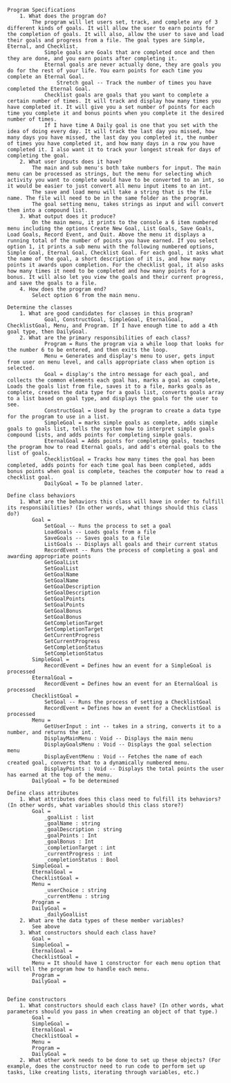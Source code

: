 <code>
Program Specifications
    1. What does the program do?
        The program will let users set, track, and complete any of 3 different kinds of goals. It will allow the user to earn points for the completion of goals. It will also, allow the user to save and load their goals and progress from a file. The goal types are Simple, Eternal, and Checklist. 
            Simple goals are Goals that are completed once and then they are done, and you earn points after completing it. 
            Eternal goals are never actually done, they are goals you do for the rest of your life. You earn points for each time you complete an Eternal Goal. 
                Stretch goal -- Track the number of times you have completed the Eternal Goal.
            Checklist goals are goals that you want to complete a certain number of times. It will track and display how many times you have completed it. It will give you a set number of points for each time you complete it and bonus points when you complete it the desired number of times. 
            If I have time A Daily goal is one that you set with the idea of doing every day. It will track the last day you missed, how many days you have missed, the last day you completed it, the number of times you have completed it, and how many days in a row you have completed it. I also want it to track your longest streak for days of completing the goal. 
    2. What user inputs does it have?
        The main and sub menu's both take numbers for input. The main menu can be processed as strings, but the menu for selecting which activity you want to complete would have to be converted to an int, so it would be easier to just convert all menu input items to an int. 
        The save and load menu will take a string that is the file name. The file will need to be in the same folder as the program. 
        The goal setting menu, takes strings as input and will convert them into a compound list. 
    3. What output does it produce?
        On the main menu, it prints to the console a 6 item numbered menu including the options Create New Goal, List Goals, Save Goals, Load Goals, Record Event, and Quit. Above the menu it displays a running total of the number of points you have earned. If you select option 1, it prints a sub menu with the following numbered options, Simple Goal, Eternal Goal, Checklist Goal. For each goal, it asks what the name of the goal, a short description of it is, and how many points it awards upon completion. For the checklist goal, it also asks how many times it need to be completed and how many points for a bonus. It will also let you view the goals and their current progress, and save the goals to a file. 
    4. How does the program end?
        Select option 6 from the main menu. 
</code>
<code>
Determine the classes
    1. What are good candidates for classes in this program?
            Goal, ConstructGoal, SimpleGoal, EternalGoal, ChecklistGoal, Menu, and Program. If I have enough time to add a 4th goal type, then DailyGoal. 
    2. What are the primary responsibilities of each class?
            Program = Runs the program via a while loop that looks for the number 6 to be entered, and then exits the loop. 
            Menu = Generates and display's menu to user, gets input from user on menu level, and calls appropriate class when option is selected.  
            Goal = display's the intro message for each goal, and collects the common elements each goal has, marks a goal as complete, Loads the goals list from file, saves it to a file, marks goals as complete, creates the data type for a goals list, converts goals array to a list based on goal type, and displays the goals for the user to see.
            ConstructGoal = Used by the program to create a data type for the program to use in a list. 
            SimpleGoal = marks simple goals as complete, adds simple goals to goals list, tells the system how to interpret simple goals compound lists, and adds points for completing simple goals.
            EternalGoal = Adds points for completing goals, teaches the program how to read Eternal goals, and add's eternal goals to the list of goals.
            ChecklistGoal = Tracks how many times the goal has been completed, adds points for each time goal has been completed, adds bonus points when goal is complete, teaches the computer how to read a checklist goal.
            DailyGoal = To be planned later. 
</code>
<code>
Define class behaviors
    1. What are the behaviors this class will have in order to fulfill its responsibilities? (In other words, what things should this class do?)
        Goal = 
            SetGoal -- Runs the process to set a goal
            LoadGoals -- Loads goals from a file
            SaveGoals -- Saves goals to a file
            ListGoals -- Displays all goals and their current status
            RecordEvent -- Runs the process of completing a goal and awarding appropriate points
            GetGoalList
            SetGoalList
            GetGoalName
            SetGoalName
            GetGoalDescription
            SetGoalDescription
            GetGoalPoints
            SetGoalPoints
            GetGoalBonus
            SetGoalBonus
            GetCompletionTarget
            SetCompletionTarget
            GetCurrentProgress
            SetCurrentProgress
            GetCompletionStatus
            SetCompletionStatus
        SimpleGoal = 
            RecordEvent = Defines how an event for a SimpleGoal is processed
        EternalGoal = 
            RecordEvent = Defines how an event for an EternalGoal is processed
        ChecklistGoal =  
            SetGoal -- Runs the process of setting a ChecklistGoal
            RecordEvent = Defines how an event for a ChecklistGoal is processed
        Menu = 
            GetUserInput : int -- takes in a string, converts it to a number, and returns the int. 
            DisplayMainMenu : Void -- Displays the main menu
            DisplayGoalsMenu : Void -- Displays the goal selection menu
            DisplayEventMenu : Void -- Fetches the name of each created goal, converts that to a dynamically numbered menu.
            DisplayPoints : Void -- Displays the total points the user has earned at the top of the menu. 
        DailyGoal = To be determined
</code>
<code>
Define class attributes
    1. What attributes does this class need to fulfill its behaviors? (In other words, what variables should this class store?)
        Goal = 
            _goalList : list
            _goalName : string
            _goalDescription : string
            _goalPoints : Int
            _goalBonus : Int
            _completionTarget : int
            _currentProgress : int
            _completionStatus : Bool
        SimpleGoal = 
        EternalGoal = 
        ChecklistGoal = 
        Menu = 
            _userChoice : string
            _currentMenu : string
        Program = 
        DailyGoal = 
            _dailyGoalList
    2. What are the data types of these member variables?
        See above
    3. What constructors should each class have?
        Goal = 
        SimpleGoal = 
        EternalGoal = 
        ChecklistGoal = 
        Menu = It should have 1 constructor for each menu option that will tell the program how to handle each menu. 
        Program = 
        DailyGoal = 
         
</code>
<code>
Define constructors
    1. What constructors should each class have? (In other words, what parameters should you pass in when creating an object of that type.)
        Goal = 
        SimpleGoal = 
        EternalGoal = 
        ChecklistGoal = 
        Menu = 
        Program = 
        DailyGoal = 
    2. What other work needs to be done to set up these objects? (For example, does the constructor need to run code to perform set up tasks, like creating lists, iterating through variables, etc.)
</code>

